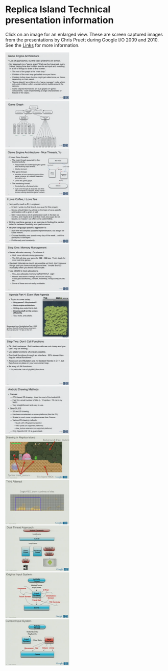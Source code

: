 # Replica Island Technical presentation information

Click on an image for an enlarged view.  These
are screen captured images from the
presentations by Chris Pruett during Google I/O 2009 and 2010.
See the [Links](Links.md) for more information.

<img src="img/01-GameEngineArchitecture.PNG" width="200">
<br>
<img src="img/02-GameGraph.PNG" width="200">
<br>
<img src="img/03-GameThreads.PNG" width="200">
<br>
<img src="img/04-ChrisPruettViews.PNG" width="200">
<br>
<img src="img/05-StepOne-MemoryManagement.PNG" width="200">
<br>
<img src="img/06-SpriteMethodTest.PNG" width="200">
<br>
<img src="img/07-StepTwo-DontCallFunctions.PNG" width="200">
<br>
<img src="img/08-AndroidDrawingMethods.PNG" width="200">
<br>
<img src="img/11-01-DrawingInReplicaIsland.PNG" width="200">
<br>
<img src="img/11-02-DrawingInReplicaIsland.PNG" width="200">
<br>
<img src="img/11-03-DualThreadApproach.PNG" width="200">
<br>
<img src="img/11-04-UglyInputSystem.PNG" width="200">
<br>
<img src="img/11-05-CurrentInputSystem.PNG" width="200">
<br>